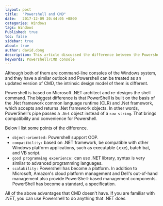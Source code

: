 ```yaml
---
layout: post
title:  "Powershell and CMD"
date:   2017-12-09 20:44:05 +0800
categories: Windows
tags: Windows
Published: true
toc: false
sidebar: true
about: true
author: david.dong
description: This article discussed the difference between the Powershell and CMD (Windows console).
keywords: Powershell/CMD console
---
```

Although both of them are command-line consoles of the Windows system, and they have a similar outlook and Powershell can be treated as an updated version of CMD, the intrinsic design model of them is different. 

Powershell is based on Microsoft .NET architect and re-designs the shell command. The biggest difference is that PowerShell is built on the basis of the .Net framework common language runtime (CLR) and .Net framework, which accepts and returns .Net framework objects. In other words, PowerShell's pipe passes a `.Net` object instead of a `raw string`. That brings compatibility and convenience for Powershell.

Below I list some points of the difference.

+ `object-oriented:` Powershell support OOP.
+ `compatibility:` based on .NET framework, be compatible with other Windows platform applications, such as executable (.exe), batch bat, and VB script.
+ `good programming experience:` can use .NET library, syntax is very similar to advanced programming languages.
+ `scalability:` Powershell has become a platform. In addition to Microsoft, Amazon's cloud platform management and Dell's out-of-hand management also provide PowerShell-based management components. PowerShell has become a standard, a specification.
 
All of the above advantages that CMD doesn't have. If you are familiar with .NET, you can use Powershell to do anything that .NET does. 